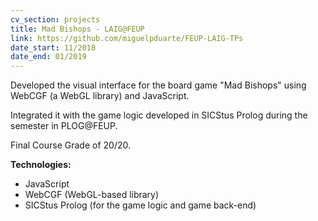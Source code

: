 ```yaml
---
cv_section: projects
title: Mad Bishops - LAIG@FEUP
link: https://github.com/miguelpduarte/FEUP-LAIG-TPs
date_start: 11/2018
date_end: 01/2019
---
```


Developed the visual interface for the board game "Mad Bishops" using WebCGF (a WebGL library) and JavaScript.

Integrated it with the game logic developed in SICStus Prolog during the semester in PLOG@FEUP.

Final Course Grade of 20/20.

**Technologies:**

- JavaScript
- WebCGF (WebGL-based library)
- SICStus Prolog (for the game logic and game back-end)